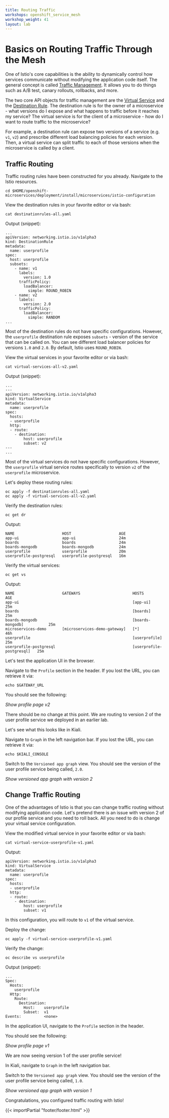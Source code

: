 ```yaml
---
title: Routing Traffic
workshops: openshift_service_mesh
workshop_weight: 41
layout: lab
---
```


# Basics on Routing Traffic Through the Mesh

One of Istio's core capabilities is the ability to dynamically control how services communicate without modifying the application code itself.  The general concept is called [Traffic Management][1].  It allows you to do things such as A/B test, canary rollouts, rollbacks, and more.  

The two core API objects for traffic management are the [Virtual Service][2] and the [Destination Rule][3].  The destination rule is for the owner of a microservice - what versions do I expose and what happens to traffic before it reaches my service?  The virtual service is for the client of a microservice - how do I want to route traffic to the microservice?

For example, a destination rule can expose two versions of a service (e.g. `v1`, `v2`) and prescribe different load balancing policies for each version.  Then, a virtual service can split traffic to each of those versions when the microservice is called by a client.

## Traffic Routing

Traffic routing rules have been constructed for you already.  Navigate to the Istio resources.
```
cd $HOME/openshift-microservices/deployment/install/microservices/istio-configuration
```

View the destination rules in your favorite editor or via bash:
```
cat destinationrules-all.yaml
```

Output (snippet):
```
...
apiVersion: networking.istio.io/v1alpha3
kind: DestinationRule
metadata:
  name: userprofile
spec:
  host: userprofile
  subsets:
  	- name: v1
  	  labels:
  	  	version: 1.0
      trafficPolicy:
        loadBalancer:
          simple: ROUND_ROBIN        
    - name: v2
      labels:
        version: 2.0
      trafficPolicy:
        loadBalancer:
          simple: RANDOM
...
```

Most of the destination rules do not have specific configurations.  However, the `userprofile` destination rule exposes `subsets` - version of the service that can be called on.  You can see different load balancer policies for versions `1.0` and `2.0`.  By default, Istio uses `ROUND_ROBIN`.

View the virtual services in your favorite editor or via bash:
```
cat virtual-services-all-v2.yaml
```

Output (snippet):
```
...
---
apiVersion: networking.istio.io/v1alpha3
kind: VirtualService
metadata:
  name: userprofile
spec:
  hosts:
  - userprofile
  http:
  - route:
    - destination:
        host: userprofile
        subset: v2
---
...
```

Most of the virtual services do not have specific configurations.  However, the `userprofile` virtual service routes specifically to version `v2` of the `userprofile` microservice.

Let's deploy these routing rules:
```
oc apply -f destinationrules-all.yaml 
oc apply -f virtual-services-all-v2.yaml
```

Verify the destination rules:
```
oc get dr
```

Output:
```
NAME                     HOST                     AGE
app-ui                   app-ui                   24m
boards                   boards                   24m
boards-mongodb           boards-mongodb           24m
userprofile              userprofile              20m
userprofile-postgresql   userprofile-postgresql   16m
```

Verify the virtual services:
```
oc get vs
```

Output:
```
NAME                     GATEWAYS                       HOSTS                      AGE
app-ui                                                  [app-ui]                   25m
boards                                                  [boards]                   25m
boards-mongodb                                          [boards-mongodb]           25m
microservices-demo       [microservices-demo-gateway]   [*]                        46h
userprofile                                             [userprofile]              25m
userprofile-postgresql                                  [userprofile-postgresql]   25m
```

Let's test the application UI in the browser.

Navigate to the `Profile` section in the header.  If you lost the URL, you can retrieve it via:
```
echo $GATEWAY_URL
```

You should see the following:

*Show profile page v2*

There should be no change at this point.  We are routing to version 2 of the user profile service we deployed in an earlier lab.

Let's see what this looks like in Kiali.

Navigate to `Graph` in the left navigation bar. If you lost the URL, you can retrieve it via:
```
echo $KIALI_CONSOLE
```

Switch to the `Versioned app graph` view.  You should see the version of the user profile service being called, `2.0`.

*Show versioned app graph with version 2*

## Change Traffic Routing

One of the advantages of Istio is that you can change traffic routing without modifying application code.  Let's pretend there is an issue with version 2 of our profile service and you need to roll back.  All you need to do is change your virtual service configuration.

View the modified virtual service in your favorite editor or via bash:
```
cat virtual-service-userprofile-v1.yaml
```

Output:
```
apiVersion: networking.istio.io/v1alpha3
kind: VirtualService
metadata:
  name: userprofile
spec:
  hosts:
  - userprofile
  http:
  - route:
    - destination:
        host: userprofile
        subset: v1
```

In this configuration, you will route to `v1` of the virtual service.

Deploy the change:
```
oc apply -f virtual-service-userprofile-v1.yaml
```

Verify the change:
```
oc describe vs userprofile
```

Output (snippet):
```
...
Spec:
  Hosts:
    userprofile
  Http:
    Route:
      Destination:
        Host:    userprofile
        Subset:  v1
Events:          <none>
```

In the application UI, navigate to the `Profile` section in the header.

You should see the following:

*Show profile page v1*

We are now seeing version 1 of the user profile service!

In Kiali, navigate to `Graph` in the left navigation bar.

Switch to the `Versioned app graph` view.  You should see the version of the user profile service being called, `1.0`.

*Show versioned app graph with version 1*

Congratulations, you configured traffic routing with Istio!

[1]: https://istio.io/docs/concepts/traffic-management
[2]: https://istio.io/docs/concepts/traffic-management/#virtual-services
[3]: https://istio.io/docs/concepts/traffic-management/#destination-rules

{{< importPartial "footer/footer.html" >}}